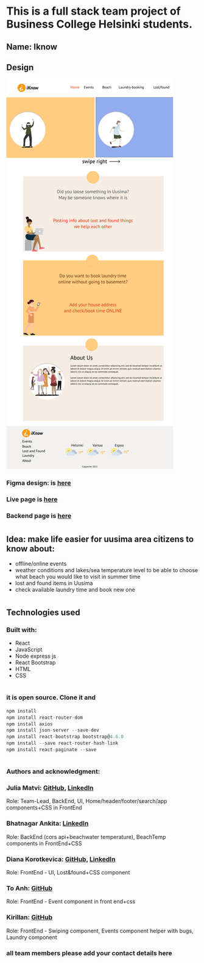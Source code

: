 # This is a full stack team project of Business College Helsinki students.

## Name: Iknow

## Design

![Markdown Logo](public/assets/images/preview.jpg)

### Figma design: is [here](https://www.figma.com/file/N7nNNqAgPQIwLQiqGKfoUB/Summer-team-project?node-id=15%3A0)

### Live page is [here](https://iknow-tau.vercel.app/)

### Backend page is [here](https://iknow-backend.herokuapp.com/)

#

## Idea: make life easier for uusima area citizens to know about:

- offline/online events
- weather conditions and lakes/sea temperature level to be able to choose what beach you would like to visit in summer time
- lost and found items in Uusima
- check available laundry time and book new one

#

## Technologies used

### Built with:

- React
- JavaScript
- Node express js
- React Bootstrap
- HTML
- CSS

#

### it is open source. Clone it and

```js
npm install
npm install react-router-dom
npm install axios
npm install json-server --save-dev
npm install react-bootstrap bootstrap@4.6.0
npm install --save react-router-hash-link
npm install react-paginate --save
```

#

### Authors and acknowledgment:

### Julia Matvi: [GitHub](https://github.com/jualiasha), [LinkedIn](www.linkedin.com/in/jualiasha)

Role: Team-Lead, BackEnd, UI, Home/header/footer/search/app components+CSS in FrontEnd

### Bhatnagar Ankita: [LinkedIn](https://www.linkedin.com/in/ankita-bhatnagar-b9101b21/)

Role: BackEnd (cors api+beachwater temperature), BeachTemp components in FrontEnd+CSS

### Diana Korotkevica: [GitHub](https://github.com/dariwka), [LinkedIn](www.linkedin.com/in/diana-korotkevica-70b62a207)

Role: FrontEnd - UI, Lost&found+CSS component

### To Anh: [GitHub](https://github.com/tna007)

Role: FrontEnd - Event component in front end+css

### Kirillan: [GitHub](https://github.com/kirilllan)

Role: FrontEnd - Swiping component, Events component helper with bugs, Laundry component

### all team members please add your contact details here
